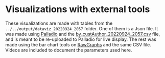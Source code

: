 # Visualizations with external tools

These visualizations are made with tables from the `../../output/dataviz_20220924_2057` folder. One of them is a Json file. It was made using [Palladio](https://hdlab.stanford.edu/palladio-app/#/upload) and the [by_custAuthor_20220924_2057.csv](../../output/datavis__20220924_2057/by_custAuthor_20220924_2057.csv) file, and is meant to be re-uploaded to Palladio for live display. The rest was made using the bar chart tools on [RawGraphs](https://rawgraphs.io/) and the same CSV file. Videos are included to document the parameters used here.